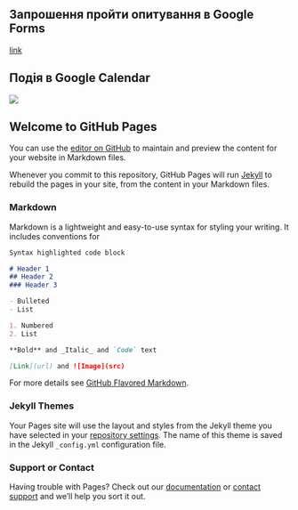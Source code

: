 ## Запрошення пройти опитування в Google Forms
[link](https://docs.google.com/forms/d/e/1FAIpQLSdRPpPXwN97wjQfUBqPb9OiXRkNnvoX1Jk5Gxy8FXRpp0Y2-A/viewform?usp=sf_link)
## Подія в Google Calendar
<a target="_blank" href="https://calendar.google.com/event?action=TEMPLATE&amp;tmeid=NnIwODBhajFzdW8xdDNwdGxzMWpwbThqcnMgaXJ5bmEuc2h5Z2luc2thMjAxMkBt&amp;tmsrc=iryna.shyginska2012%40gmail.com"><img border="0" src="https://www.google.com/calendar/images/ext/gc_button1_uk.gif"></a>
## Welcome to GitHub Pages

You can use the [editor on GitHub](https://github.com/irynashyginska/irynashyginska.github.io/edit/master/README.md) to maintain and preview the content for your website in Markdown files.

Whenever you commit to this repository, GitHub Pages will run [Jekyll](https://jekyllrb.com/) to rebuild the pages in your site, from the content in your Markdown files.

### Markdown



Markdown is a lightweight and easy-to-use syntax for styling your writing. It includes conventions for

```markdown
Syntax highlighted code block

# Header 1
## Header 2
### Header 3

- Bulleted
- List

1. Numbered
2. List

**Bold** and _Italic_ and `Code` text

[Link](url) and ![Image](src)
```

For more details see [GitHub Flavored Markdown](https://guides.github.com/features/mastering-markdown/).

### Jekyll Themes

Your Pages site will use the layout and styles from the Jekyll theme you have selected in your [repository settings](https://github.com/irynashyginska/irynashyginska.github.io/settings). The name of this theme is saved in the Jekyll `_config.yml` configuration file.

### Support or Contact

Having trouble with Pages? Check out our [documentation](https://help.github.com/categories/github-pages-basics/) or [contact support](https://github.com/contact) and we’ll help you sort it out.
